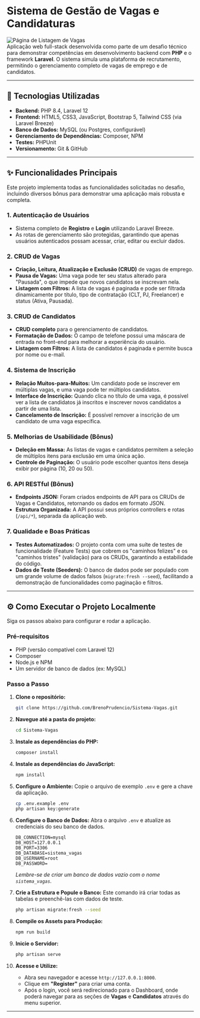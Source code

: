 # Sistema de Gestão de Vagas e Candidaturas

![Página de Listagem de Vagas](<img width="1895" height="989" alt="Image" src="https://github.com/user-attachments/assets/bed25b11-f3a8-462a-9953-84d0f583d624" />)  
Aplicação web full-stack desenvolvida como parte de um desafio técnico para demonstrar competências em desenvolvimento backend com **PHP** e o framework **Laravel**. O sistema simula uma plataforma de recrutamento, permitindo o gerenciamento completo de vagas de emprego e de candidatos.

---

## 🚀 Tecnologias Utilizadas

- **Backend:** PHP 8.4, Laravel 12
- **Frontend:** HTML5, CSS3, JavaScript, Bootstrap 5, Tailwind CSS (via Laravel Breeze)
- **Banco de Dados:** MySQL (ou Postgres, configurável)
- **Gerenciamento de Dependências:** Composer, NPM
- **Testes:** PHPUnit
- **Versionamento:** Git & GitHub

---

## ✨ Funcionalidades Principais

Este projeto implementa todas as funcionalidades solicitadas no desafio, incluindo diversos bônus para demonstrar uma aplicação mais robusta e completa.

### 1. Autenticação de Usuários
- Sistema completo de **Registro** e **Login** utilizando Laravel Breeze.
- As rotas de gerenciamento são protegidas, garantindo que apenas usuários autenticados possam acessar, criar, editar ou excluir dados.

### 2. CRUD de Vagas
- **Criação, Leitura, Atualização e Exclusão (CRUD)** de vagas de emprego.
- **Pausa de Vagas:** Uma vaga pode ter seu status alterado para "Pausada", o que impede que novos candidatos se inscrevam nela.
- **Listagem com Filtros:** A lista de vagas é paginada e pode ser filtrada dinamicamente por título, tipo de contratação (CLT, PJ, Freelancer) e status (Ativa, Pausada).

### 3. CRUD de Candidatos
- **CRUD completo** para o gerenciamento de candidatos.
- **Formatação de Dados:** O campo de telefone possui uma máscara de entrada no front-end para melhorar a experiência do usuário.
- **Listagem com Filtros:** A lista de candidatos é paginada e permite busca por nome ou e-mail.

### 4. Sistema de Inscrição
- **Relação Muitos-para-Muitos:** Um candidato pode se inscrever em múltiplas vagas, e uma vaga pode ter múltiplos candidatos.
- **Interface de Inscrição:** Quando clica no título de uma vaga, é possível ver a lista de candidatos já inscritos e inscrever novos candidatos a partir de uma lista.
- **Cancelamento de Inscrição:** É possível remover a inscrição de um candidato de uma vaga específica.

### 5. Melhorias de Usabilidade (Bônus)
- **Deleção em Massa:** As listas de vagas e candidatos permitem a seleção de múltiplos itens para exclusão em uma única ação.
- **Controle de Paginação:** O usuário pode escolher quantos itens deseja exibir por página (10, 20 ou 50).

### 6. API RESTful (Bônus)
- **Endpoints JSON:** Foram criados endpoints de API para os CRUDs de Vagas e Candidatos, retornando os dados em formato JSON.
- **Estrutura Organizada:** A API possui seus próprios controllers e rotas (`/api/*`), separada da aplicação web.

### 7. Qualidade e Boas Práticas
- **Testes Automatizados:** O projeto conta com uma suíte de testes de funcionalidade (Feature Tests) que cobrem os "caminhos felizes" e os "caminhos tristes" (validação) para os CRUDs, garantindo a estabilidade do código.
- **Dados de Teste (Seeders):** O banco de dados pode ser populado com um grande volume de dados falsos (`migrate:fresh --seed`), facilitando a demonstração de funcionalidades como paginação e filtros.

---

## ⚙️ Como Executar o Projeto Localmente

Siga os passos abaixo para configurar e rodar a aplicação.

### Pré-requisitos
- PHP (versão compatível com Laravel 12)
- Composer
- Node.js e NPM
- Um servidor de banco de dados (ex: MySQL)

### Passo a Passo

1.  **Clone o repositório:**
    ```bash
    git clone https://github.com/BrenoPrudencio/Sistema-Vagas.git
    ```

2.  **Navegue até a pasta do projeto:**
    ```bash
    cd Sistema-Vagas
    ```

3.  **Instale as dependências do PHP:**
    ```bash
    composer install
    ```

4.  **Instale as dependências do JavaScript:**
    ```bash
    npm install
    ```

5.  **Configure o Ambiente:**
    Copie o arquivo de exemplo `.env` e gere a chave da aplicação.
    ```bash
    cp .env.example .env
    php artisan key:generate
    ```

6.  **Configure o Banco de Dados:**
    Abra o arquivo `.env` e atualize as credenciais do seu banco de dados.
    ```
    DB_CONNECTION=mysql
    DB_HOST=127.0.0.1
    DB_PORT=3306
    DB_DATABASE=sistema_vagas
    DB_USERNAME=root
    DB_PASSWORD=
    ```
    *Lembre-se de criar um banco de dados vazio com o nome `sistema_vagas`.*

7.  **Crie a Estrutura e Popule o Banco:**
    Este comando irá criar todas as tabelas e preenchê-las com dados de teste.
    ```bash
    php artisan migrate:fresh --seed
    ```

8.  **Compile os Assets para Produção:**
    ```bash
    npm run build
    ```

9.  **Inicie o Servidor:**
    ```bash
    php artisan serve
    ```

10. **Acesse e Utilize:**
    - Abra seu navegador e acesse `http://127.0.0.1:8000`.
    - Clique em **"Register"** para criar uma conta.
    - Após o login, você será redirecionado para o Dashboard, onde poderá navegar para as seções de **Vagas** e **Candidatos** através do menu superior.

---